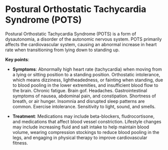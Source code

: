 [//]: # (source: ?)
[//]: # (abbr: POTS)
[//]: # (tags: diagsnoses)

# Postural Orthostatic Tachycardia Syndrome (POTS)

Postural Orthostatic Tachycardia Syndrome (POTS) is a form of dysautonomia, a disorder of the autonomic nervous system. POTS primarily affects the cardiovascular system, causing an abnormal increase in heart rate when transitioning from lying down to standing up.

**Key points**:

* **Symptoms**: Abnormally high heart rate (tachycardia) when moving from a lying or sitting position to a standing position. Orthostatic intolerance, which means dizziness, lightheadedness, or fainting when standing, due to blood pooling in the lower extremities, and insufficient blood flow to the brain. Chronic fatigue. Brain gof. Headaches. Gastrointestinal symptoms of nausea, abdominal pain, and constipation. Shortness of breath, or air hunger. Insomnia and disrupted sleep patterns are common. Exercise intolerance. Sensitivity to light, sound, and smells.

* **Treatment**: Medications may include beta-blockers, fludrocortisone, and medications that affect blood vessel constriction. Lifestyle changes may include increasing fluid and salt intake to help maintain blood volume, wearing compression stockings to reduce blood pooling in the legs, and engaging in physical therapy to improve cardiovascular fitness.
